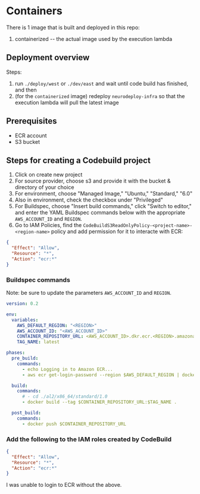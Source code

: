 # Containers

There is 1 image that is built and deployed in this repo:

1. containerized -- the actual image used by the execution lambda

## Deployment overview

Steps:

1. run `./deploy/west` or `./dev/east` and wait until code build has finished, and then
2. (for the `containerized` image) redeploy `neurodeploy-infra` so that the execution lambda will pull the latest image

## Prerequisites

- ECR account
- S3 bucket

## Steps for creating a Codebuild project

1. Click on create new project
2. For source provider, choose s3 and provide it with the bucket & directory of your choice
3. For environment, choose "Managed Image," "Ubuntu," "Standard," "6.0"
4. Also in environment, check the checkbox under "Privileged"
5. For Buildspec, choose "Insert build commands," click "Switch to editor," and enter the YAML Buildspec commands below with the appropriate `AWS_ACCOUNT_ID` and `REGION`.
6. Go to IAM Policies, find the `CodeBuildS3ReadOnlyPolicy-<project-name>-<region-name>` policy and add permission for it to interacte with ECR:

```json
{
  "Effect": "Allow",
  "Resource": "*",
  "Action": "ecr:*"
}
```

### Buildspec commands

Note: be sure to update the parameters `AWS_ACCOUNT_ID` and `REGION`.

```yaml
version: 0.2

env:
  variables:
    AWS_DEFAULT_REGION: "<REGION>"
    AWS_ACCOUNT_ID: "<AWS_ACCOUNT_ID>"
    CONTAINER_REPOSITORY_URL: <AWS_ACCOUNT_ID>.dkr.ecr.<REGION>.amazonaws.com/<ecr-repo>
    TAG_NAME: latest

phases:
  pre_build:
    commands:
      - echo Logging in to Amazon ECR...
      - aws ecr get-login-password --region $AWS_DEFAULT_REGION | docker login --username AWS --password-stdin $AWS_ACCOUNT_ID.dkr.ecr.$AWS_DEFAULT_REGION.amazonaws.com

  build:
    commands:
      # - cd ./al2/x86_64/standard/1.0
      - docker build --tag $CONTAINER_REPOSITORY_URL:$TAG_NAME .

  post_build:
    commands:
      - docker push $CONTAINER_REPOSITORY_URL
```

### Add the following to the IAM roles created by CodeBuild

```json
{
  "Effect": "Allow",
  "Resource": "*",
  "Action": "ecr:*"
}
```

I was unable to login to ECR without the above.
